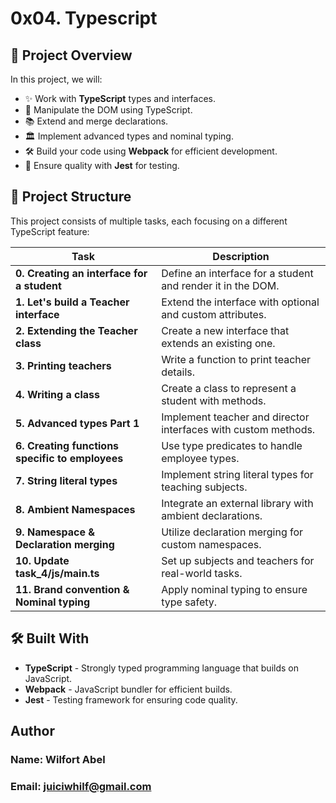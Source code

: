 # 0x04. Typescript

## 📝 Project Overview

In this project, we will:

- ✨ Work with **TypeScript** types and interfaces.
- 🎨 Manipulate the DOM using TypeScript.
- 📚 Extend and merge declarations.
- 🏛️ Implement advanced types and nominal typing.
- 🛠️ Build your code using **Webpack** for efficient development.
- 🧪 Ensure quality with **Jest** for testing.

## 📂 Project Structure

This project consists of multiple tasks, each focusing on a different TypeScript feature:

| Task | Description |
| --- | --- |
| **0. Creating an interface for a student** | Define an interface for a student and render it in the DOM. |
| **1. Let's build a Teacher interface** | Extend the interface with optional and custom attributes. |
| **2. Extending the Teacher class** | Create a new interface that extends an existing one. |
| **3. Printing teachers** | Write a function to print teacher details. |
| **4. Writing a class** | Create a class to represent a student with methods. |
| **5. Advanced types Part 1** | Implement teacher and director interfaces with custom methods. |
| **6. Creating functions specific to employees** | Use type predicates to handle employee types. |
| **7. String literal types** | Implement string literal types for teaching subjects. |
| **8. Ambient Namespaces** | Integrate an external library with ambient declarations. |
| **9. Namespace & Declaration merging** | Utilize declaration merging for custom namespaces. |
| **10. Update task_4/js/main.ts** | Set up subjects and teachers for real-world tasks. |
| **11. Brand convention & Nominal typing** | Apply nominal typing to ensure type safety. |

## 🛠️ Built With

- **TypeScript** - Strongly typed programming language that builds on JavaScript.
- **Webpack** - JavaScript bundler for efficient builds.
- **Jest** - Testing framework for ensuring code quality.

## Author
### Name: Wilfort Abel
### Email: juiciwhilf@gmail.com
